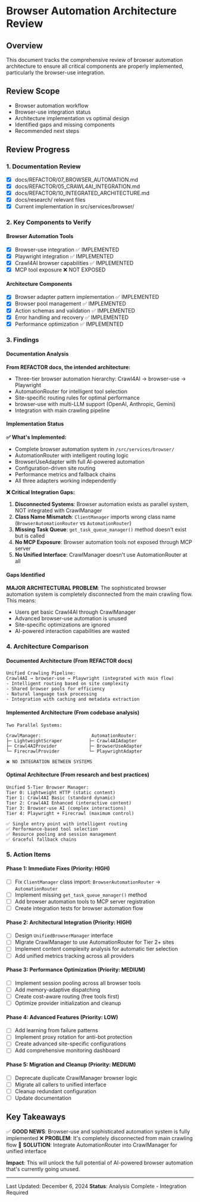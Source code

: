 # Browser Automation Architecture Review

## Overview
This document tracks the comprehensive review of browser automation architecture to ensure all critical components are properly implemented, particularly the browser-use integration.

## Review Scope
- Browser automation workflow
- Browser-use integration status
- Architecture implementation vs optimal design
- Identified gaps and missing components
- Recommended next steps

## Review Progress

### 1. Documentation Review
- [x] docs/REFACTOR/07_BROWSER_AUTOMATION.md
- [x] docs/REFACTOR/05_CRAWL4AI_INTEGRATION.md
- [x] docs/REFACTOR/10_INTEGRATED_ARCHITECTURE.md
- [x] docs/research/ relevant files
- [x] Current implementation in src/services/browser/

### 2. Key Components to Verify

#### Browser Automation Tools
- [x] Browser-use integration ✅ IMPLEMENTED
- [x] Playwright integration ✅ IMPLEMENTED
- [x] Crawl4AI browser capabilities ✅ IMPLEMENTED  
- [x] MCP tool exposure ❌ NOT EXPOSED

#### Architecture Components
- [x] Browser adapter pattern implementation ✅ IMPLEMENTED
- [x] Browser pool management ✅ IMPLEMENTED
- [x] Action schemas and validation ✅ IMPLEMENTED
- [x] Error handling and recovery ✅ IMPLEMENTED
- [x] Performance optimization ✅ IMPLEMENTED

### 3. Findings

#### Documentation Analysis

**From REFACTOR docs, the intended architecture:**
- Three-tier browser automation hierarchy: Crawl4AI → browser-use → Playwright
- AutomationRouter for intelligent tool selection
- Site-specific routing rules for optimal performance
- browser-use with multi-LLM support (OpenAI, Anthropic, Gemini)
- Integration with main crawling pipeline

#### Implementation Status

**✅ What's Implemented:**
- Complete browser automation system in `/src/services/browser/`
- AutomationRouter with intelligent routing logic
- BrowserUseAdapter with full AI-powered automation
- Configuration-driven site routing
- Performance metrics and fallback chains
- All three adapters working independently

**❌ Critical Integration Gaps:**

1. **Disconnected Systems**: Browser automation exists as parallel system, NOT integrated with CrawlManager
2. **Class Name Mismatch**: `ClientManager` imports wrong class name (`BrowserAutomationRouter` vs `AutomationRouter`)
3. **Missing Task Queue**: `get_task_queue_manager()` method doesn't exist but is called
4. **No MCP Exposure**: Browser automation tools not exposed through MCP server
5. **No Unified Interface**: CrawlManager doesn't use AutomationRouter at all

#### Gaps Identified

**MAJOR ARCHITECTURAL PROBLEM**: The sophisticated browser automation system is completely disconnected from the main crawling flow. This means:

- Users get basic Crawl4AI through CrawlManager 
- Advanced browser-use automation is unused
- Site-specific optimizations are ignored
- AI-powered interaction capabilities are wasted

### 4. Architecture Comparison

#### Documented Architecture (From REFACTOR docs)
```
Unified Crawling Pipeline:
Crawl4AI → browser-use → Playwright (integrated with main flow)
- Intelligent routing based on site complexity
- Shared browser pools for efficiency  
- Natural language task processing
- Integration with caching and metadata extraction
```

#### Implemented Architecture (From codebase analysis)
```
Two Parallel Systems:

CrawlManager:                   AutomationRouter:
├─ LightweightScraper          ├─ Crawl4AIAdapter
├─ Crawl4AIProvider            ├─ BrowserUseAdapter  
└─ FirecrawlProvider           └─ PlaywrightAdapter

❌ NO INTEGRATION BETWEEN SYSTEMS
```

#### Optimal Architecture (From research and best practices)
```
Unified 5-Tier Browser Manager:
Tier 0: Lightweight HTTP (static content)
Tier 1: Crawl4AI Basic (standard dynamic)
Tier 2: Crawl4AI Enhanced (interactive content)
Tier 3: Browser-use AI (complex interactions)
Tier 4: Playwright + Firecrawl (maximum control)

✅ Single entry point with intelligent routing
✅ Performance-based tool selection
✅ Resource pooling and session management
✅ Graceful fallback chains
```

### 5. Action Items

#### Phase 1: Immediate Fixes (Priority: HIGH)
- [ ] Fix `ClientManager` class import: `BrowserAutomationRouter` → `AutomationRouter`
- [ ] Implement missing `get_task_queue_manager()` method
- [ ] Add browser automation tools to MCP server registration
- [ ] Create integration tests for browser automation flow

#### Phase 2: Architectural Integration (Priority: HIGH)
- [ ] Design `UnifiedBrowserManager` interface
- [ ] Migrate CrawlManager to use AutomationRouter for Tier 2+ sites
- [ ] Implement content complexity analysis for automatic tier selection
- [ ] Add unified metrics tracking across all providers

#### Phase 3: Performance Optimization (Priority: MEDIUM)
- [ ] Implement session pooling across all browser tools
- [ ] Add memory-adaptive dispatching 
- [ ] Create cost-aware routing (free tools first)
- [ ] Optimize provider initialization and cleanup

#### Phase 4: Advanced Features (Priority: LOW)
- [ ] Add learning from failure patterns
- [ ] Implement proxy rotation for anti-bot protection
- [ ] Create advanced site-specific configurations
- [ ] Add comprehensive monitoring dashboard

#### Phase 5: Migration and Cleanup (Priority: MEDIUM)
- [ ] Deprecate duplicate CrawlManager browser logic
- [ ] Migrate all callers to unified interface
- [ ] Cleanup redundant configuration
- [ ] Update documentation

## Key Takeaways

✅ **GOOD NEWS**: Browser-use and sophisticated automation system is fully implemented
❌ **PROBLEM**: It's completely disconnected from main crawling flow
🎯 **SOLUTION**: Integrate AutomationRouter into CrawlManager for unified interface

**Impact**: This will unlock the full potential of AI-powered browser automation that's currently going unused.

---

Last Updated: December 6, 2024
**Status**: Analysis Complete - Integration Required